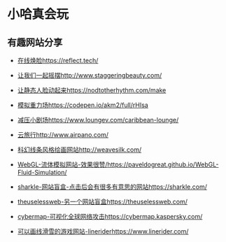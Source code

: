# 小哈真会玩

## 有趣网站分享

* [在线焕脸](https://reflect.tech/)https://reflect.tech/

* [让我们一起摇摆](http://www.staggeringbeauty.com/)http://www.staggeringbeauty.com/

* [让静态人脸动起来](https://nodtotherhythm.com/make)https://nodtotherhythm.com/make

* [模拟重力场](https://codepen.io/akm2/full/rHIsa)https://codepen.io/akm2/full/rHIsa

* [减压小剧场](https://www.loungev.com/caribbean-lounge/)https://www.loungev.com/caribbean-lounge/

* [云旅行](http://www.airpano.com/)http://www.airpano.com/

* [科幻线条风格绘画网站](http://weavesilk.com/)http://weavesilk.com/

* [WebGL-流体模拟网站-效果很赞/](https://paveldogreat.github.io/WebGL-Fluid-Simulation/)https://paveldogreat.github.io/WebGL-Fluid-Simulation/

* [sharkle-网站盲盒-点击后会有很多有意思的网站](https://sharkle.com/)https://sharkle.com/

* [theuselessweb-另一个网站盲盒](https://theuselessweb.com/)https://theuselessweb.com/

* [cybermap-可视化全球网络攻击](https://cybermap.kaspersky.com/)https://cybermap.kaspersky.com/

* [可以画线滑雪的游戏网站-linerider](https://www.linerider.com/)https://www.linerider.com/